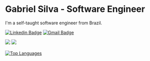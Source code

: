 # Gabriel Silva - Software Engineer


I'm a self-taught software engineer from Brazil.


[![Linkedin Badge](https://img.shields.io/badge/-Gabriel%20Silva-42D3FF?style=flat-square&logo=Linkedin&logoColor=white&link=https://www.linkedin.com/in/gabriels5g/)](https://www.linkedin.com/in/gabriels5g/) 
[![Gmail Badge](https://img.shields.io/badge/-gabrielspxls@gmail.com-42D3FF?style=flat-square&logo=Gmail&logoColor=white&link=mailto:gabrielspxls@gmail.com)](mailto:gabrielspxls@gmail.com)

<div>
  <img src=https://img.shields.io/badge/next.js-000000?style=for-the-badge&logo=next.js&logoColor=white />
  <img src=https://img.shields.io/badge/typescript-%23007ACC.svg?style=for-the-badge&logo=typescript&logoColor=white />
</div>
<br/>
</div>
<a href="https://github.com/gabriels5g"><img src="https://github-readme-stats.vercel.app/api/top-langs/?username=gabriels5g&langs_count=10&title_color=ffffff&text_color=ffffff&icon_color=ffffff&bg_color=0D1117&hide_border=true&locale=en&custom_title=Top%20%Languages" alt="Top Languages"  /></a>


